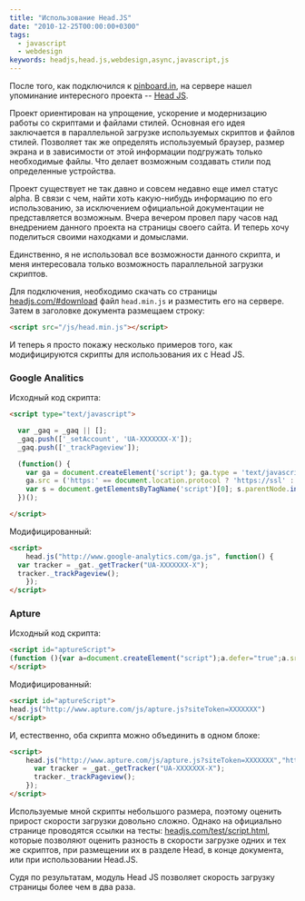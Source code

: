 ```yaml
---
title: "Использование Head.JS"
date: "2010-12-25T00:00:00+0300"
tags:
  - javascript
  - webdesign
keywords: headjs,head.js,webdesign,async,javascript,js
---
```

После того, как подключился к <a href="http://pinboard.in/u:juev" rel="nofollow">pinboard.in</a>, на сервере нашел упоминание интересного проекта -- <a href="http://headjs.com/" rel="nofollow">Head JS</a>.

Проект ориентирован на упрощение, ускорение и модернизацию работы со скриптами и файлами стилей. Основная его идея заключается в параллельной загрузке используемых скриптов и файлов стилей. Позволяет так же определять используемый браузер, размер экрана и в зависимости от этой информации подгружать только необходимые файлы. Что делает возможным создавать стили под определенные устройства.

Проект существует не так давно и совсем недавно еще имел статус alpha. В связи с чем, найти хоть какую-нибудь информацию по его использованию, за исключением официальной документации не представляется возможным. Вчера вечером провел пару часов над внедрением данного проекта на страницы своего сайта. И теперь хочу поделиться своими находками и домыслами.

Единственно, я не использовал все возможности данного скрипта, и меня интересовала только возможность параллельной загрузки скриптов.

Для подключения, необходимо скачать со страницы <a href="http://headjs.com/#download" rel="nofollow">headjs.com/#download</a> файл <code>head.min.js</code> и разместить его на сервере. Затем в заголовке документа размещаем строку:

```html
<script src="/js/head.min.js"></script>
```

И теперь я просто покажу несколько примеров того, как модифицируются скрипты для использования их с Head JS.

<h3>Google Analitics</h3>
Исходный код скрипта:

```html
<script type="text/javascript">

  var _gaq = _gaq || [];
  _gaq.push(['_setAccount', 'UA-XXXXXXX-X']);
  _gaq.push(['_trackPageview']);

  (function() {
    var ga = document.createElement('script'); ga.type = 'text/javascript'; ga.async = true;
    ga.src = ('https:' == document.location.protocol ? 'https://ssl' : 'http://www') + '.google-analytics.com/ga.js';
    var s = document.getElementsByTagName('script')[0]; s.parentNode.insertBefore(ga, s);
  })();

</script>
```

Модифицированный:

```html
<script>
    head.js("http://www.google-analytics.com/ga.js", function() {
  var tracker = _gat._getTracker("UA-XXXXXXX-X");
  tracker._trackPageview();
    });
</script>
```

<h3>Apture</h3>
Исходный код скрипта:

```html
<script id="aptureScript">
(function (){var a=document.createElement("script");a.defer="true";a.src="http://www.apture.com/js/apture.js?siteToken=XXXXXXX";document.getElementsByTagName("head")[0].appendChild(a);})();
</script>
```

Модифицированный:

```html
<script id="aptureScript">
head.js("http://www.apture.com/js/apture.js?siteToken=XXXXXXX")
</script>
```

И, естественно, оба скрипта можно объединить в одном блоке:

```html
<script>
    head.js("http://www.apture.com/js/apture.js?siteToken=XXXXXXX","http://www.google-analytics.com/ga.js", function() {
      var tracker = _gat._getTracker("UA-XXXXXXX-X");
      tracker._trackPageview();
    });
</script>
```

Используемые мной скрипты небольшого размера, поэтому оценить прирост скорости загрузки довольно сложно. Однако на официально странице проводятся ссылки на тесты: <a href="http://headjs.com/test/script.html" rel="nofollow">headjs.com/test/script.html</a>, которые позволяют оценить разность в скорости загрузке одних и тех же скриптов, при размещении их в разделе Head, в конце документа, или при использовании Head.JS.

Судя по результатам, модуль Head JS позволяет скорость загрузку страницы более чем в два раза.
